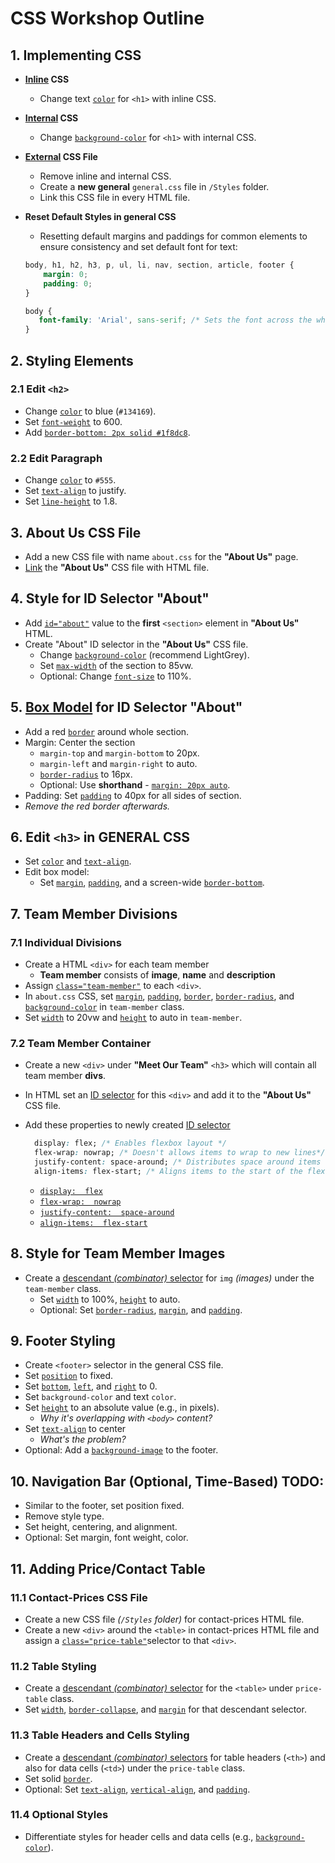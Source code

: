 
# CSS Workshop Outline

## 1. Implementing CSS
- **[Inline](https://www.w3schools.com/css/css_howto.asp) CSS**
  - Change text [`color`](https://developer.mozilla.org/en-US/docs/Web/CSS/color) for `<h1>` with inline CSS.

- **[Internal](https://www.w3schools.com/css/css_howto.asp) CSS**
  - Change [`background-color`](https://developer.mozilla.org/en-US/docs/Web/CSS/background-color) for `<h1>` with internal CSS.
- **[External](https://developer.mozilla.org/en-US/docs/Web/HTML/Element/link) CSS File**
  - Remove inline and internal CSS.
  - Create a **new general** `general.css` file in `/Styles` folder.
  - Link this CSS file in every HTML file.
 - **Reset Default Styles in general CSS**
   - Resetting default margins and paddings for common elements to ensure consistency and set default font for text:
    ```css
    body, h1, h2, h3, p, ul, li, nav, section, article, footer {
        margin: 0;
        padding: 0;
    }

    body {
       font-family: 'Arial', sans-serif; /* Sets the font across the whole page */
    }
    ```

## 2. Styling Elements
### 2.1 Edit `<h2>`
- Change [`color`](https://developer.mozilla.org/en-US/docs/Web/CSS/color) to blue (`#134169`).
- Set [`font-weight`](https://developer.mozilla.org/en-US/docs/Web/CSS/font-weight) to 600.
- Add [`border-bottom: 2px solid #1f8dc8`](https://developer.mozilla.org/en-US/docs/Web/CSS/border-bottom).

### 2.2 Edit Paragraph
- Change [`color`](https://developer.mozilla.org/en-US/docs/Web/CSS/color) to `#555`.
- Set [`text-align`](https://developer.mozilla.org/en-US/docs/Web/CSS/text-align) to justify.
- Set [`line-height`](https://developer.mozilla.org/en-US/docs/Web/CSS/line-height) to 1.8.


## 3. About Us CSS File
- Add a new CSS file with name `about.css` for the **"About Us"** page.
- [Link](https://developer.mozilla.org/en-US/docs/Web/HTML/Element/link) the **"About Us"** CSS file with HTML file.

## 4. Style for ID Selector "About"
- Add [`id="about"`](https://developer.mozilla.org/en-US/docs/Web/CSS/ID_selectors#examples) value to the **first** `<section>` element in **"About Us"** HTML.
- Create "About" ID selector in the **"About Us"** CSS file.
  - Change [`background-color`](https://developer.mozilla.org/en-US/docs/Web/CSS/background-color) (recommend LightGrey).
  - Set [`max-width`](https://developer.mozilla.org/en-US/docs/Web/CSS/max-width) of the section to 85vw.
  - Optional: Change [`font-size`](https://developer.mozilla.org/en-US/docs/Web/CSS/font-size) to 110%.

## 5. [Box Model](https://developer.mozilla.org/en-US/docs/Learn/CSS/Building_blocks/The_box_model#what_is_the_css_box_model) for ID Selector "About"
- Add a red [`border`](https://developer.mozilla.org/en-US/docs/Web/CSS/border) around whole section.
- Margin: Center the section 
  - `margin-top` and `margin-bottom` to 20px.
  -  `margin-left` and `margin-right` to auto.
  -  [`border-radius`](https://developer.mozilla.org/en-US/docs/Web/CSS/border-radius) to 16px.
  - Optional: Use **shorthand** - [`margin: 20px auto`](https://developer.mozilla.org/en-US/docs/Web/CSS/margin).
- Padding: Set [`padding`](https://developer.mozilla.org/en-US/docs/Web/CSS/padding) to 40px for all sides of section.
- *Remove the red border afterwards.*

## 6. Edit `<h3>` in GENERAL CSS
- Set [`color`](https://developer.mozilla.org/en-US/docs/Web/CSS/color) and [`text-align`](https://developer.mozilla.org/en-US/docs/Web/CSS/text-align).
- Edit box model: 
  - Set [`margin`](https://developer.mozilla.org/en-US/docs/Web/CSS/margin), [`padding`](https://developer.mozilla.org/en-US/docs/Web/CSS/padding), and a screen-wide [`border-bottom`](https://developer.mozilla.org/en-US/docs/Web/CSS/border-bottom).

## 7. Team Member Divisions
### 7.1 Individual Divisions
- Create a HTML `<div>` for each team member 
  - **Team member** consists of **image**, **name** and **description**
- Assign [`class="team-member"`](https://developer.mozilla.org/en-US/docs/Web/CSS/Class_selectors) to each `<div>`.
- In `about.css` CSS, set [`margin`](https://developer.mozilla.org/en-US/docs/Web/CSS/margin), [`padding`](https://developer.mozilla.org/en-US/docs/Web/CSS/padding), [`border`](https://developer.mozilla.org/en-US/docs/Web/CSS/border), [`border-radius`](https://developer.mozilla.org/en-US/docs/Web/CSS/border-radius), and [`background-color`](https://developer.mozilla.org/en-US/docs/Web/CSS/background-color) in `team-member` class.
- Set [`width`](https://developer.mozilla.org/en-US/docs/Web/CSS/width) to 20vw and [`height`](https://developer.mozilla.org/en-US/docs/Web/CSS/height) to auto in `team-member`.

### 7.2 Team Member Container
- Create a new `<div>` under **"Meet Our Team"** `<h3>` which will contain all team member **divs**.
- In HTML set an [ID selector](https://developer.mozilla.org/en-US/docs/Web/CSS/ID_selectors) for this `<div>`  and add it to the **"About Us"** CSS file.
- Add these properties to newly created [ID selector](https://developer.mozilla.org/en-US/docs/Web/CSS/ID_selectors)
  ```css
    display: flex; /* Enables flexbox layout */
    flex-wrap: nowrap; /* Doesn't allows items to wrap to new lines*/
    justify-content: space-around; /* Distributes space around items */
    align-items: flex-start; /* Aligns items to the start of the flex container */
   ```

  - [``display:  flex``](https://developer.mozilla.org/en-US/docs/Web/CSS/display) 
  - [``flex-wrap:  nowrap``](https://developer.mozilla.org/en-US/docs/Web/CSS/flex-wrap)
  - [``justify-content:  space-around``](https://developer.mozilla.org/en-US/docs/Web/CSS/justify-content)
  - [``align-items:  flex-start``](https://developer.mozilla.org/en-US/docs/Web/CSS/align-items)

## 8. Style for Team Member Images
- Create a [descendant *(combinator)* selector](https://developer.mozilla.org/en-US/docs/Web/CSS/Descendant_combinator) for `img` *(images)* under the `team-member` class.
  - Set [`width`](https://developer.mozilla.org/en-US/docs/Web/CSS/width) to 100%, [`height`](https://developer.mozilla.org/en-US/docs/Web/CSS/height) to auto.
  - Optional: Set [`border-radius`](https://developer.mozilla.org/en-US/docs/Web/CSS/border-radius), [`margin`](https://developer.mozilla.org/en-US/docs/Web/CSS/padding), and [`padding`](https://developer.mozilla.org/en-US/docs/Web/CSS/margin).

## 9. Footer Styling
- Create `<footer>` selector in the general CSS file.
- Set [`position`](https://developer.mozilla.org/en-US/docs/Web/CSS/position) to fixed.
- Set [`bottom`](https://developer.mozilla.org/en-US/docs/Web/CSS/bottom), [`left`](https://developer.mozilla.org/en-US/docs/Web/CSS/left), and [`right`](https://developer.mozilla.org/en-US/docs/Web/CSS/right) to 0.
- Set `background-color` and text `color`.
- Set [`height`](https://developer.mozilla.org/en-US/docs/Web/CSS/height) to an absolute value (e.g., in pixels).
  - *Why it's overlapping with `<body>` content?*
- Set [`text-align`](https://developer.mozilla.org/en-US/docs/Web/CSS/text-align) to center
  - *What's the problem?*  
- Optional: Add a [`background-image`](https://developer.mozilla.org/en-US/docs/Web/CSS/background-image) to the footer.

## 10. Navigation Bar (Optional, Time-Based) TODO:
- Similar to the footer, set position fixed.
- Remove style type.
- Set height, centering, and alignment.
- Optional: Set margin, font weight, color.

## 11. Adding Price/Contact Table
### 11.1 Contact-Prices CSS File
- Create a new CSS file *(`/Styles` folder)* for contact-prices HTML file.
- Create a new `<div>` around the `<table>` in contact-prices HTML file and assign a [`class="price-table"`](https://developer.mozilla.org/en-US/docs/Web/CSS/Class_selectors)selector to that `<div>`.

### 11.2 Table Styling
- Create a [descendant *(combinator)* selector](https://developer.mozilla.org/en-US/docs/Web/CSS/Descendant_combinator)  for the `<table>` under `price-table` class.
- Set [`width`](https://developer.mozilla.org/en-US/docs/Web/CSS/width), [`border-collapse`](https://developer.mozilla.org/en-US/docs/Web/CSS/border-collapse), and [`margin`](https://developer.mozilla.org/en-US/docs/Web/CSS/margin) for that descendant selector.

### 11.3 Table Headers and Cells Styling
-  Create a [descendant *(combinator)* selectors](https://developer.mozilla.org/en-US/docs/Web/CSS/Descendant_combinator)   for table headers (`<th>`) and also for data cells (`<td>`) under the `price-table` class.
- Set solid [`border`](https://developer.mozilla.org/en-US/docs/Web/CSS/border).
- Optional: Set [`text-align`](https://developer.mozilla.org/en-US/docs/Web/CSS/text-align), [`vertical-align`](https://developer.mozilla.org/en-US/docs/Web/CSS/vertical-align), and [`padding`](https://developer.mozilla.org/en-US/docs/Web/CSS/padding).

### 11.4 Optional Styles
- Differentiate styles for header cells and data cells (e.g., [`background-color`](https://developer.mozilla.org/en-US/docs/Web/CSS/background-color)).
